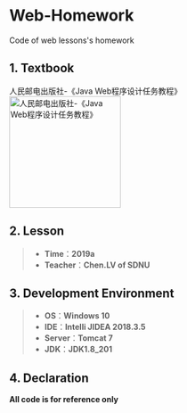 # Web-Homework
Code of web lessons's homework

## 1. Textbook
人民邮电出版社-《Java Web程序设计任务教程》
<img src="http://www.kfzimg.com/G07/M00/38/E8/qoYBAFwnRv6AY2AyAABF130L76k688_b.jpg" width="200"  alt="人民邮电出版社-《Java Web程序设计任务教程》"/>

## 2. Lesson
> * **Time**：**2019a**
> * **Teacher**：**Chen.LV of SDNU**

## 3. Development Environment
> * **OS**：**Windows 10**
> * **IDE**：**Intelli JIDEA 2018.3.5**
> * **Server**：**Tomcat 7**
> * **JDK**：**JDK1.8_201**

## 4. Declaration
**All code is for reference only**
